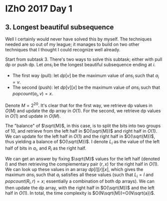# IZhO 2017 Day 1

## 3. Longest beautiful subsequence
Well I certainly would never have solved this by myself. The techniques needed are so out of my league; it manages to build on two other techniques that I thought I could recognize well already.

Start from subtask $3$. There's two ways to solve this subtask; either with pull dp or push dp. Let $ans_i$ be the longest beautiful subsequence ending at $i$.
 - The first way (pull): let $dp[v]$ be the maximum value of $ans_i$ such that $a_i=v$.
 - The second (push): let $dp[v][x]$ be the maximum value of $ans_i$ such that $popcount(a_i,v)=x$.

Denote $M=2^{20}$. It's clear that for the first way, we retrieve dp values in $O(M)$ and update the dp array in $O(1)$. For the second, we retrieve dp values in $O(1)$ and update in $O(M)$.

The "balance" of $\sqrt{M}$, in this case, is to split the bits into two groups of $10$, and retrieve from the left half in $O(\sqrt{M})$ and right half in $O(1)$. We can update for the left half in $O(1)$ and the right half in $O(\sqrt{M})$, thus yielding a balance of $O(\sqrt{M})$. I denote $L_i$ as the value of the left half of bits in $a_i$, and $R_i$ as the right half. 

We can get an answer by fixing $\sqrt{M}$ values for the left half (denoted $l$) and then retrieving the complementary pair $(r,x)$ for the right half in $O(1)$. We can look up these values in an array $dp[l][r][x]$, which gives the maximum $ans_i$ such that $a_i$ satisfies all these values (such that $L_i=l$ and $popcount(R_i,r)=x$; essentially a combination of both dp arrays). We can then update the dp array, with the right half in $O(\sqrt{M})$ and the left half in $O(1)$. In total, the time complexity is $O(N\sqrt{M})=O(N\sqrt{a})$.